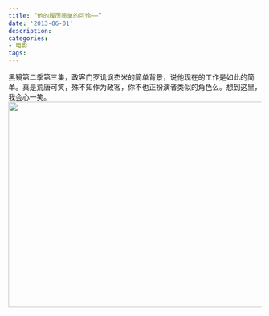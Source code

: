 ```yaml
---
title: “他的履历简单的可怜⋯⋯”
date: '2013-06-01'
description:
categories:
- 电影
tags:
---
```


黑镜第二季第三集，政客门罗讥讽杰米的简单背景，说他现在的工作是如此的简单。真是荒唐可笑，殊不知作为政客，你不也正扮演者类似的角色么。想到这里，我会心一笑。<a href="http://zhouyiyan.cn/blog/wp-content/uploads/2013/06/waldo.jpg"><img class="alignnone size-full wp-image-324" title="waldo" src="http://zhouyiyan.cn/blog/wp-content/uploads/2013/06/waldo.jpg" alt="" width="615" height="409" /></a>
